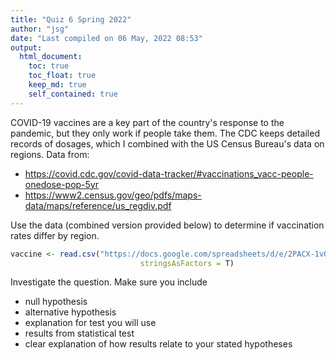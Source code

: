 ```yaml
---
title: "Quiz 6 Spring 2022"
author: "jsg"
date: "Last compiled on 06 May, 2022 08:53"
output:
  html_document:
    toc: true
    toc_float: true
    keep_md: true
    self_contained: true
---
```


COVID-19 vaccines are a key part of the country's response to the pandemic, but 
they only work if people take them. The CDC keeps detailed records of dosages, 
which I combined with the US Census Bureau's data on regions. Data from:  
* https://covid.cdc.gov/covid-data-tracker/#vaccinations_vacc-people-onedose-pop-5yr
* https://www2.census.gov/geo/pdfs/maps-data/maps/reference/us_regdiv.pdf

Use the data (combined version provided below) to determine if vaccination rates 
differ by region.


```r
vaccine <- read.csv("https://docs.google.com/spreadsheets/d/e/2PACX-1vQsI2fpJSpI4pEgvUba3xfafpubrdWj3BaoCigWr4K0eUOGdwWgPygu2-Y6kwqZ-Abi92t4xFDsjbIY/pub?gid=200028780&single=true&output=csv",
                             stringsAsFactors = T)
```
Investigate the question. Make sure you include

* null hypothesis
* alternative hypothesis
* explanation for test you will use 
* results from statistical test
* clear explanation of how results relate to your stated hypotheses
